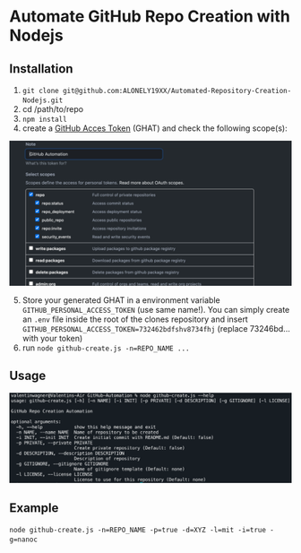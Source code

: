# Automate GitHub Repo Creation with Nodejs
## Installation
1. `git clone git@github.com:ALONELY19XX/Automated-Repository-Creation-Nodejs.git`
2. cd /path/to/repo
3. `npm install`
4. create a [GitHub Acces Token](https://docs.github.com/en/github/authenticating-to-github/creating-a-personal-access-token) (GHAT) and check the following scope(s):

![GitHub Acces Token -  Needed scope(s)](./assets/scopes.png)

5. Store your generated GHAT in a environment variable `GITHUB_PERSONAL_ACCESS_TOKEN` (use same name!). You can simply create an `.env` file inside the root of the clones repository and insert `GITHUB_PERSONAL_ACCESS_TOKEN=732462bdfshv8734fhj` (replace 73246bd... with your token)
6. run `node github-create.js -n=REPO_NAME ...`

## Usage

![usage](./assets/usage.png)

## Example

`node github-create.js -n=REPO_NAME -p=true -d=XYZ -l=mit -i=true -g=nanoc`
